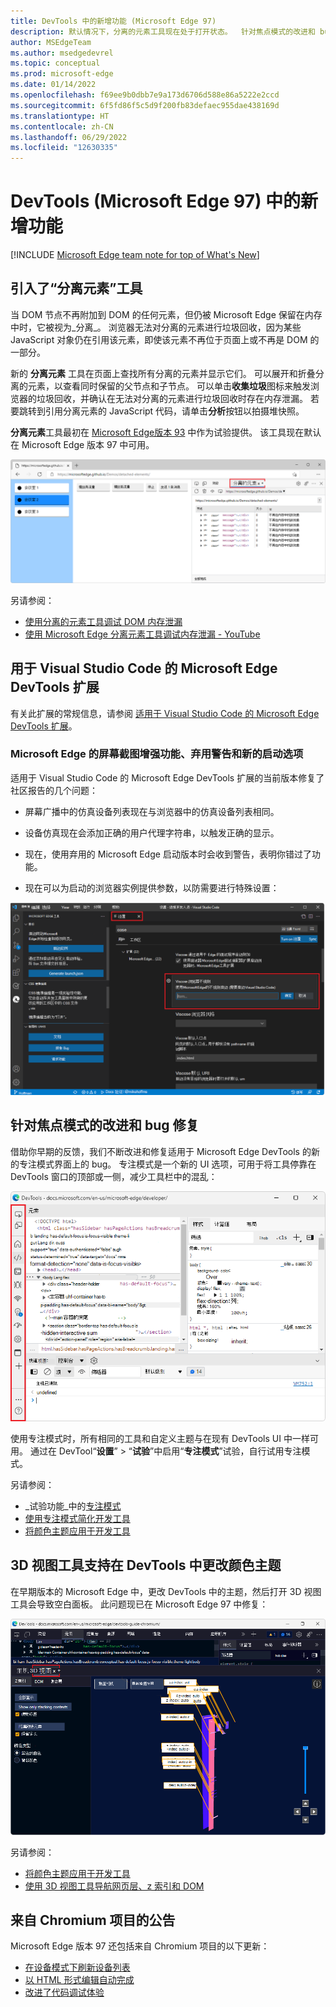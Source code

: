 ```yaml
---
title: DevTools 中的新增功能 (Microsoft Edge 97)
description: 默认情况下，分离的元素工具现在处于打开状态。  针对焦点模式的改进和 bug 修复。  3D 视图工具现在支持在 DevTools 中更改颜色主题。
author: MSEdgeTeam
ms.author: msedgedevrel
ms.topic: conceptual
ms.prod: microsoft-edge
ms.date: 01/14/2022
ms.openlocfilehash: f69ee9b0dbb7e9a173d6706d588e86a5222e2ccd
ms.sourcegitcommit: 6f5fd86f5c5d9f200fb83defaec955dae438169d
ms.translationtype: HT
ms.contentlocale: zh-CN
ms.lasthandoff: 06/29/2022
ms.locfileid: "12630335"
---
```

# <a name="whats-new-in-devtools-microsoft-edge-97"></a>DevTools (Microsoft Edge 97) 中的新增功能

[!INCLUDE [Microsoft Edge team note for top of What's New](../../includes/edge-whats-new-note.md)]


<!-- ====================================================================== -->
## <a name="introducing-the-detached-elements-tool"></a>引入了“分离元素”工具

<!-- Title: Check out the new Detached Elements tool -->
<!-- Subtitle: The new Detached Elements tool is now available by default in Microsoft Edge 97. -->

当 DOM 节点不再附加到 DOM 的任何元素，但仍被 Microsoft Edge 保留在内存中时，它被视为_分离_。  浏览器无法对分离的元素进行垃圾回收，因为某些 JavaScript 对象仍在引用该元素，即使该元素不再位于页面上或不再是 DOM 的一部分。

新的 **分离元素** 工具在页面上查找所有分离的元素并显示它们。  可以展开和折叠分离的元素，以查看同时保留的父节点和子节点。  可以单击**收集垃圾**图标来触发浏览器的垃圾回收，并确认在无法对分离的元素进行垃圾回收时存在内存泄漏。  若要跳转到引用分离元素的 JavaScript 代码，请单击**分析**按钮以拍摄堆快照。

**分离元素**工具最初在 [Microsoft Edge版本 93](../../2021/07/devtools.md#debug-dom-node-memory-leaks-with-the-new-detached-elements-tool) 中作为试验提供。  该工具现在默认在 Microsoft Edge 版本 97 中可用。

<!-- ![The Detached Elements tool.](../../media/2022/01/detached-elements-tool.png) -->
<!-- image too wide to be crisp inline; solution would be undock devtools then 1 or 2 images in series (DevTools then browser).  right-click works, but reverting to lightbox for now -->

![“分离元素”工具。](../../media/2022/01/detached-elements-tool.png)

另请参阅：
* [使用分离的元素工具调试 DOM 内存泄漏](../../../memory-problems/dom-leaks.md)
* [使用 Microsoft Edge 分离元素工具调试内存泄漏 - YouTube](https://www.youtube.com/watch?v=v2iy17ptmBk&ab_channel=MicrosoftEdge)


<!-- ====================================================================== -->
## <a name="microsoft-edge-devtools-extension-for-visual-studio-code"></a>用于 Visual Studio Code 的 Microsoft Edge DevTools 扩展

有关此扩展的常规信息，请参阅 [适用于 Visual Studio Code 的 Microsoft Edge DevTools 扩展](../../../../visual-studio-code/microsoft-edge-devtools-extension.md)。


<!-- ====================================================================== -->
### <a name="screencast-enhancements-deprecation-warnings-and-new-launch-options-for-microsoft-edge"></a>Microsoft Edge 的屏幕截图增强功能、弃用警告和新的启动选项

<!-- Title: Screeencast improvements and launch options for Microsoft Edge in the Visual Studio Code extension -->
<!-- Subtitle: The correct list of emulated devices is shown for the screeencast, the correct device emulation is displayed, and there are now launch arguments for the browser. -->

适用于 Visual Studio Code 的 Microsoft Edge DevTools 扩展的当前版本修复了社区报告的几个问题：

*  屏幕广播中的仿真设备列表现在与浏览器中的仿真设备列表相同。

*  设备仿真现在会添加正确的用户代理字符串，以触发正确的显示。

*  现在，使用弃用的 Microsoft Edge 启动版本时会收到警告，表明你错过了功能。

*  现在可以为启动的浏览器实例提供参数，以防需要进行特殊设置：

![用于指定 Microsoft Edge 启动参数的扩展设置。](../../media/2022/01/extension-settings-launch-arguments.png)

<!-- no See also needed -->


<!-- ====================================================================== -->
## <a name="improvements-and-bug-fixes-for-focus-mode"></a>针对焦点模式的改进和 bug 修复

<!-- Title: Have you tried Focus Mode? -->
<!-- Subtitle: To de-clutter and simplify the DevTools interface to focus on debugging web apps, enable Focus Mode in DevTools settings. -->

借助你早期的反馈，我们不断改进和修复适用于 Microsoft Edge DevTools 的新的专注模式界面上的 bug。  专注模式是一个新的 UI 选项，可用于将工具停靠在 DevTools 窗口的顶部或一侧，减少工具栏中的混乱：

![专注模式 UI。](../../media/2022/01/focus-mode.png)

使用专注模式时，所有相同的工具和自定义主题与在现有 DevTools UI 中一样可用。  通过在 DevTool“**设置**” > “**试验**”中启用“**专注模式**”试验，自行试用专注模式。

另请参阅：
* _试验功能_中的[专注模式](../../../experimental-features/index.md#focus-mode)
* [使用专注模式简化开发工具](../../../experimental-features/focus-mode.md)
* [将颜色主题应用于开发工具](../../../customize/theme.md)


<!-- ====================================================================== -->
## <a name="3d-view-tool-supports-changing-color-themes-in-devtools"></a>3D 视图工具支持在 DevTools 中更改颜色主题

<!-- Title: 3D View better integrates with different themes in DevTools -->
<!-- Subtitle: The 3D View tool now works when you select a different color theme in DevTools. -->

在早期版本的 Microsoft Edge 中，更改 DevTools 中的主题，然后打开 3D 视图工具会导致空白面板。  此问题现已在 Microsoft Edge 97 中修复：

![3D 视图工具现在支持更改颜色主题。](../../media/2022/01/3d-view-with-color-theme.png)

另请参阅：
* [将颜色主题应用于开发工具](../../../customize/theme.md)
* [使用 3D 视图工具导航网页层、z 索引和 DOM](../../../3d-view/index.md)


<!-- ====================================================================== -->
## <a name="announcements-from-the-chromium-project"></a>来自 Chromium 项目的公告

Microsoft Edge 版本 97 还包括来自 Chromium 项目的以下更新：

* [在设备模式下刷新设备列表](https://developer.chrome.com/blog/new-in-devtools-97/#device)
* [以 HTML 形式编辑自动完成](https://developer.chrome.com/blog/new-in-devtools-97/#code-completion)
* [改进了代码调试体验](https://developer.chrome.com/blog/new-in-devtools-97/#debugging)


<!-- > [!NOTE]
> Portions of this page are modifications based on work created and [shared by Google](https://developers.google.com/terms/site-policies) and used according to terms described in the [Creative Commons Attribution 4.0 International License](https://creativecommons.org/licenses/by/4.0).
> The original page for announcements from the Chromium project is [What's New in DevTools (Chrome 97)](https://developer.chrome.com/blog/new-in-devtools-97) and is authored by [Jecelyn Yeen](https://developers.google.com/web/resources/contributors#jecelynyeen) (Developer advocate working on Chrome DevTools at Google).

[![Creative Commons License.](../../../../media/cc-logo/88x31.png)](https://creativecommons.org/licenses/by/4.0)
This work is licensed under a [Creative Commons Attribution 4.0 International License](https://creativecommons.org/licenses/by/4.0). -->
